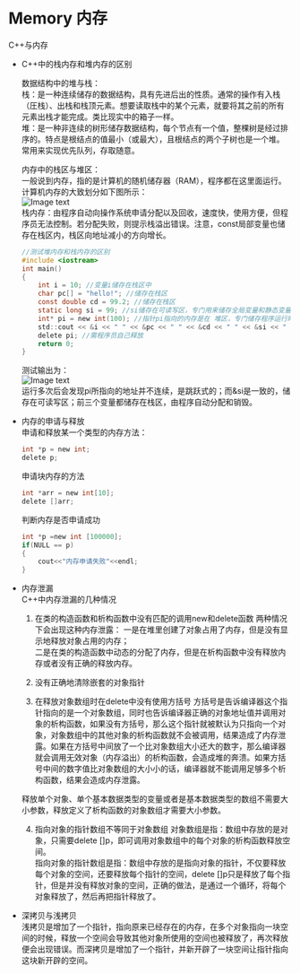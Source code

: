# Memory 内存

C++与内存

* C++中的栈内存和堆内存的区别  

  数据结构中的堆与栈：    
  栈：是一种连续储存的数据结构，具有先进后出的性质。通常的操作有入栈（圧栈）、出栈和栈顶元素。想要读取栈中的某个元素，就要将其之前的所有元素出栈才能完成。类比现实中的箱子一样。  
  堆：是一种非连续的树形储存数据结构，每个节点有一个值，整棵树是经过排序的。特点是根结点的值最小（或最大），且根结点的两个子树也是一个堆。常用来实现优先队列，存取随意。  

  内存中的栈区与堆区：  
  一般说到内存，指的是计算机的随机储存器（RAM），程序都在这里面运行。计算机内存的大致划分如下图所示：  
  ![Image text](https://images2015.cnblogs.com/blog/928019/201607/928019-20160719170222107-1820485296.png)  
  栈内存：由程序自动向操作系统申请分配以及回收，速度快，使用方便，但程序员无法控制。若分配失败，则提示栈溢出错误。注意，const局部变量也储存在栈区内，栈区向地址减小的方向增长。  
  ```C  
  //测试堆内存和栈内存的区别
  #include <iostream>
  int main()
  {
      int i = 10; //变量i储存在栈区中
      char pc[] = "hello!"; //储存在栈区
      const double cd = 99.2; //储存在栈区
      static long si = 99; //si储存在可读写区，专门用来储存全局变量和静态变量的内存
      int* pi = new int(100); //指针pi指向的内存是在 堆区，专门储存程序运行时分配的内存
      std::cout << &i << " " << &pc << " " << &cd << " " << &si << " " << pi << std::endl;
      delete pi; //需程序员自己释放
      return 0;
  }
  ```   
  测试输出为：  
  ![Image text](https://images2015.cnblogs.com/blog/928019/201607/928019-20160719170537091-233465737.png)  
  运行多次后会发现pi所指向的地址并不连续，是跳跃式的；而&si是一致的，储存在可读写区；前三个变量都储存在栈区，由程序自动分配和销毁。 
  
* 内存的申请与释放  
  申请和释放某一个类型的内存方法：
  ```C
  int *p = new int;  
  delete p;  
  ```
  申请块内存的方法
  ```C
  int *arr = new int[10];
  delete []arr;
  ```
  判断内存是否申请成功
  ```C
  int *p =new int [100000];
  if(NULL == p)
  {
      cout<<"内存申请失败"<<endl;
  }  
  ```
  
* 内存泄漏  
  C++中内存泄漏的几种情况  
  
  1. 在类的构造函数和析构函数中没有匹配的调用new和delete函数
  两种情况下会出现这种内存泄露：
    一是在堆里创建了对象占用了内存，但是没有显示地释放对象占用的内存；  
    二是在类的构造函数中动态的分配了内存，但是在析构函数中没有释放内存或者没有正确的释放内存。

  2. 没有正确地清除嵌套的对象指针

  3. 在释放对象数组时在delete中没有使用方括号
  方括号是告诉编译器这个指针指向的是一个对象数组，同时也告诉编译器正确的对象地址值并调用对象的析构函数，如果没有方括号，那么这个指针就被默认为只指向一个对象，对象数组中的其他对象的析构函数就不会被调用，结果造成了内存泄露。如果在方括号中间放了一个比对象数组大小还大的数字，那么编译器就会调用无效对象（内存溢出）的析构函数，会造成堆的奔溃。如果方括号中间的数字值比对象数组的大小小的话，编译器就不能调用足够多个析构函数，结果会造成内存泄露。

  释放单个对象、单个基本数据类型的变量或者是基本数据类型的数组不需要大小参数，释放定义了析构函数的对象数组才需要大小参数。

  4. 指向对象的指针数组不等同于对象数组
  对象数组是指：数组中存放的是对象，只需要delete []p，即可调用对象数组中的每个对象的析构函数释放空间。  
  指向对象的指针数组是指：数组中存放的是指向对象的指针，不仅要释放每个对象的空间，还要释放每个指针的空间，delete []p只是释放了每个指针，但是并没有释放对象的空间，正确的做法，是通过一个循环，将每个对象释放了，然后再把指针释放了。
  
* 深拷贝与浅拷贝  
  浅拷贝是增加了一个指针，指向原来已经存在的内存，在多个对象指向一块空间的时候，释放一个空间会导致其他对象所使用的空间也被释放了，再次释放便会出现错误。而深拷贝是增加了一个指针，并新开辟了一块空间让指针指向这块新开辟的空间。


